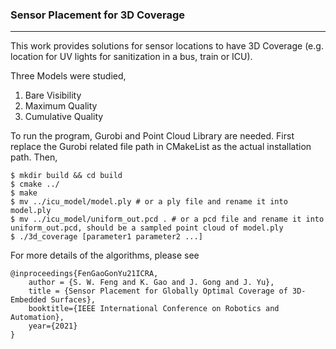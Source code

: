 ### Sensor Placement for 3D Coverage
---
This work provides solutions for sensor locations to have 3D Coverage (e.g. location for UV lights for sanitization in a bus, train or ICU). 

Three Models were studied,
1. Bare Visibility
2. Maximum Quality
3. Cumulative Quality

To run the program, Gurobi and Point Cloud Library are needed. First replace the Gurobi related file path in CMakeList as the actual installation path. Then,
```
$ mkdir build && cd build
$ cmake ../
$ make
$ mv ../icu_model/model.ply # or a ply file and rename it into model.ply
$ mv ../icu_model/uniform_out.pcd . # or a pcd file and rename it into uniform_out.pcd, should be a sampled point cloud of model.ply
$ ./3d_coverage [parameter1 parameter2 ...] 
```

For more details of the algorithms, please see
```
@inproceedings{FenGaoGonYu21ICRA,
    author = {S. W. Feng and K. Gao and J. Gong and J. Yu},
    title = {Sensor Placement for Globally Optimal Coverage of 3D-Embedded Surfaces},
    booktitle={IEEE International Conference on Robotics and Automation},
    year={2021} 
}
```